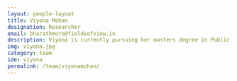 ```yaml
---
layout: people-layout
title: Viyona Mohan
designation: Researcher
email: bharathmoro@fieldsofview.in
description: Viyona is currently pursuing her masters degree in Public Policy and Governance at Azim Premji University. She completed her graduation in Public Policy and Environmental Studies at FLAME University, Pune. She is interested in policy analysis in urban mobility and issues related to water, with a focus on sustainability.
img: viyona.jpg
category: team
ide: viyona
permalink: /team/viyonamohan/
---
```

